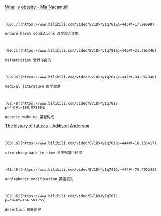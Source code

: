 [What is obesity - Mia Nacamulli](https://www.bilibili.com/video/BV1Dk4y1q781?p=443)

```ad-note


[00:17](https://www.bilibili.com/video/BV1Dk4y1q781?p=443#t=17.99099)

endure harsh conditions 忍受艰苦环境

```

```ad-note


[00:21](https://www.bilibili.com/video/BV1Dk4y1q781?p=443#t=21.260346)

malnutrition 营养不良的

```

```ad-note


[00:34](https://www.bilibili.com/video/BV1Dk4y1q781?p=443#t=34.957346)

medical literature 医学文献

```

```ad-note


[02:48](https://www.bilibili.com/video/BV1Dk4y1q781?p=443#t=168.875651)

genetic make-up 基因构成

```

[The history of tattoos - Addison Anderson](https://www.bilibili.com/video/BV1Dk4y1q781?p=444)

```ad-note


[00:16](https://www.bilibili.com/video/BV1Dk4y1q781?p=444#t=16.153417)

stretching back to time 追溯到某个时间

```

```ad-note


[01:10](https://www.bilibili.com/video/BV1Dk4y1q781?p=444#t=70.709241)

anglophonic modification 英语变形

```

```ad-note


[02:36](https://www.bilibili.com/video/BV1Dk4y1q781?p=444#t=156.591255)

desertion 擅离职守

```